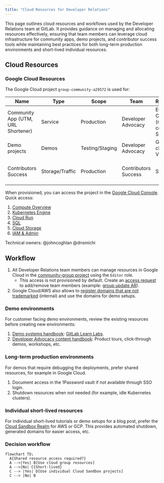 ```yaml
---
title: "Cloud Resources for Developer Relations"
---
```


This page outlines cloud resources and workflows used by the Developer Relations team at GitLab. It provides guidance on managing and allocating resources effectively, ensuring that team members can leverage cloud infrastructure for community apps, demo projects, and contributor success tools while maintaining best practices for both long-term production environments and short-lived individual resources.

## Cloud Resources

### Google Cloud Resources

The Google Cloud project `group-community-a29572` is used for:

| Name | Type | Scope | Team | Resources | Notes |
|------|-------|------|------|-----------|-------|
| Community App (UTM, URL Shortener) | Service | Production | Developer Advocacy | EC2 VM, Cloud Run (router, QR code), SQL (API) | [handbook](/handbook/marketing/developer-relations/community-apps/) |
| Demo projects | Demos | Testing/Staging | Developer Advocacy | GKE clusters, VMs, DNS  | [handbook](/handbook/marketing/developer-relations/developer-advocacy/projects/#project-resources) |
| Contributors Success | Storage/Traffic | Production | Contributors Success | Storage | [GDK-in-a-box virtual images](https://gitlab.com/gitlab-org/gitlab-development-kit/-/blob/main/doc/gdk_in_a_box.md) |

When provisioned, you can access the project in the [Google Cloud Console](https://console.cloud.google.com/). Quick access:

1. [Compute Overview](https://console.cloud.google.com/compute/overview)
1. [Kubernetes Engine](https://console.cloud.google.com/kubernetes/list/overview)
1. [Cloud Run](https://console.cloud.google.com/run)
1. [SQL](https://console.cloud.google.com/sql/instances)
1. [Cloud Storage](https://console.cloud.google.com/storage/browser)
1. [IAM & Admin](https://console.cloud.google.com/iam-admin/iam)

Technical owners: @johncoghlan @dnsmichi

## Workflow

1. All Developer Relations team members can manage resources in Google Cloud in the [community-group project](https://console.cloud.google.com/kubernetes/list/overview?hl=en&project=group-community-a29572) using the `Editor` role.
   - This access is not provisioned by default. Create an [access request](/handbook/security/corporate/end-user-services/onboarding-access-requests/access-requests/) to add/remove team members (example: [group update AR](https://gitlab.com/gitlab-com/team-member-epics/access-requests/-/issues/13320)).
1. Google Cloud/AWS also allows to [register domains that are not trademarked](https://internal.gitlab.com/handbook/it/it-self-service/it-guides/domains-dns/#non-trademark-domain-names) (internal) and use the domains for demo setups.

### Demo environments

For customer facing demo environments, review the existing resources before creating new environments:

1. [Demo systems handbook](/handbook/customer-success/demo-systems/): [GitLab Learn Labs](https://gitlab.com/gitlab-learn-labs).
1. [Developer Advocacy content handbook](/handbook/marketing/developer-relations/developer-advocacy/content/): Product tours, click-through demos, workshops, etc.

### Long-term production environments

For demos that require debugging the deployments, prefer shared resources, for example in Google Cloud.

1. Document access in the 1Password vault if not available through SSO login.
1. Shutdown resources when not needed (for example, idle Kubernetes clusters).

### Individual short-lived resources

For individual short-lived tutorials or demo setups for a blog post, prefer the [Cloud Sandbox Realm](/handbook/company/infrastructure-standards/realms/sandbox/#how-to-get-started) for AWS or GCP. This provides automated shutdown, generated domains for easier access, etc.

### Decision workflow

```mermaid
flowchart TD;
  A{Shared resource access required?}
  A -->|Yes| B[Use cloud group resources]
  A -->|No| C{Short-lived}
  C --> |Yes| D[Use individual Cloud Sandbox projects]
  C --> |No| B
```
